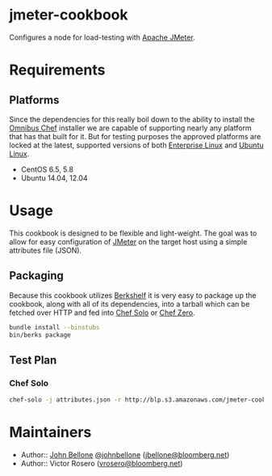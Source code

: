 jmeter-cookbook
===============
Configures a node for load-testing with [Apache JMeter][3].

# Requirements

## Platforms
Since the dependencies for this really boil down to the ability to
install the [Omnibus Chef][9] installer we are capable of supporting
nearly any platform that has that built for it. But for testing
purposes the approved platforms are locked at the latest, supported
versions of both [Enterprise Linux][7] and [Ubuntu Linux][8].
- CentOS 6.5, 5.8
- Ubuntu 14.04, 12.04

# Usage
This cookbook is designed to be flexible and light-weight. The goal
was to allow for easy configuration of [JMeter][3] on the target host
using a simple attributes file (JSON).

## Packaging
Because this cookbook utilizes [Berkshelf][4] it is very easy to
package up the cookbook, along with all of its dependencies, into a
tarball which can be fetched over HTTP and fed into [Chef Solo][5] or
[Chef Zero][6].

```sh
bundle install --binstubs
bin/berks package
```

## Test Plan

### Chef Solo
```sh
chef-solo -j attributes.json -r http://blp.s3.amazonaws.com/jmeter-cookbooks.tar.gz
```

# Maintainers
- Author:: [John Bellone][1] [@johnbellone][2] (<jbellone@bloomberg.net>)
- Author:: Victor Rosero (<vrosero@bloomberg.net>)

[1]: https://github.com/johnbellone
[2]: https://twitter.com/johnbellone
[3]: http://jmeter.apache.org/
[4]: http://github.com/berkshelf/berkshelf
[5]: http://docs.opscode.com/chef_solo.html
[6]: https://github.com/opscode/chef-zero
[7]: http://centos.org
[8]: http://ubuntu.com
[9]: http://getchef.com
